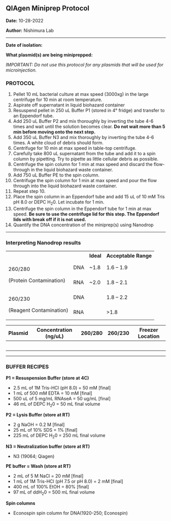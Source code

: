## QIAgen Miniprep Protocol

**Date:** 10-28-2022

**Author:** Nishimura Lab

--- 

**Date of isolation:**

**What plasmid(s) are being miniprepped:**

*IMPORTANT: Do not use this protocol for any plasmids that will be used for microinjection.*

### PROTOCOL
1. Pellet 10 mL bacterial culture at max speed (3000xg) in the large centrifuge for 10 min at room temperature.
2. Aspirate off supernatant in liquid biohazard container
3. Resuspend pellet in 250 uL Buffer P1 (stored in 4° fridge) and transfer to an Eppendorf tube.
4. Add 250 uL Buffer P2 and mix thoroughly by inverting the tube 4-6 times and wait until the solution becomes clear. **Do not wait more than 5 min before moving onto the next step.**
5. Add 350 uL Buffer N3 and mix thoroughly by inverting the tube 4-6 times. A white cloud of debris should form.
6. Centrifuge for 10 min at max speed in table-top centrifuge.
7. Carefully take 800 uL supernatant from the tube and add it to a spin column by pipetting. Try to pipette as little cellular debris as possible.
8. Centrifuge the spin column for 1 min at max speed and discard the flow-through in the liquid biohazard waste container.
9. Add 750 uL Buffer PE to the spin column.
10. Centrifuge the spin column for 1 min at max speed and pour the flow through into the liquid biohazard waste container.
11. Repeat step 10.
12. Place the spin column in an Eppendorf tube and add 15 uL of 10 mM Tris pH 8.0 or DEPC H<sub>2</sub>0. Let incubate for 1 min. 
13. Centrifuge the spin column in the Eppendorf tube for 1 min at max speed. **Be sure to use the centrifuge lid for this step. The Eppendorf lids with break off if it is not used.**
14. Quantify the DNA concentration of the miniprep(s) using Nanodrop

---

### Interpreting Nanodrop results

<table><tr><th colspan="1"></th><th colspan="1"></th><th colspan="1">Ideal</th><th colspan="1">Acceptable Range</th></tr>
<tr><td colspan="1" rowspan="2"><p>260/280</p><p>(Protein Contamination)</p></td><td colspan="1">DNA</td><td colspan="1">~1.8</td><td colspan="1">1.6 – 1.9</td></tr>
<tr><td colspan="1">RNA</td><td colspan="1">~2.0</td><td colspan="1">1.8 – 2.1</td></tr>
<tr><td colspan="1" rowspan="2"><p>260/230</p><p>(Reagent Contamination)</p></td><td colspan="1">DNA</td><td colspan="1"></td><td colspan="1">1.8 – 2.2</td></tr>
<tr><td colspan="1">RNA</td><td colspan="1"></td><td colspan="1">>1.8</td></tr>
</table>


|Plasmid|Concentration (ng/uL)|260/280|260/230|Freezer Location|
| :-: | :-: | :-: | :-: | :-: |
||||||
||||||
||||||
||||||
||||||

--- 

### BUFFER RECIPES

**P1 = Resuspension Buffer (store at 4C)**
- 2.5 mL of 1M Tris-HCl (pH 8.0) = 50 mM [final]
- 1 mL of 500 mM EDTA = 10 mM [final]
- 500 uL of 5 mg/mL RNAseA = 50 ug/mL [final]
- 46 mL of DEPC H<sub>2</sub>0 = 50 mL final volume

**P2 = Lysis Buffer (store at RT)**
- 2 g NaOH = 0.2 M [final]
- 25 mL of 10% SDS = 1% [final]
- 225 mL of DEPC H<sub>2</sub>0 = 250 mL final volume

**N3 = Neutralization buffer (store at RT)**
- N3 (19064; Qiagen)

**PE buffer = Wash (store at RT)**
- 2 mL of 5 M NaCl = 20 mM [final] 
- 1 mL of 1M Tris-HCl (pH 7.5 or pH 8.0) = 2 mM [final]
- 400 mL of 100% EtOH = 80% [final]
- 97 mL of ddH<sub>2</sub>0 = 500 mL final volume 

**Spin columns**
- Econospin spin column for DNA(1920-250; Econospin)
